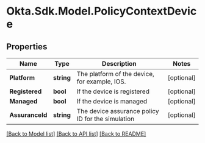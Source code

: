 # Okta.Sdk.Model.PolicyContextDevice

## Properties

Name | Type | Description | Notes
------------ | ------------- | ------------- | -------------
**Platform** | **string** | The platform of the device, for example, IOS. | [optional] 
**Registered** | **bool** | If the device is registered | [optional] 
**Managed** | **bool** | If the device is managed | [optional] 
**AssuranceId** | **string** | The device assurance policy ID for the simulation | [optional] 

[[Back to Model list]](../README.md#documentation-for-models) [[Back to API list]](../README.md#documentation-for-api-endpoints) [[Back to README]](../README.md)

